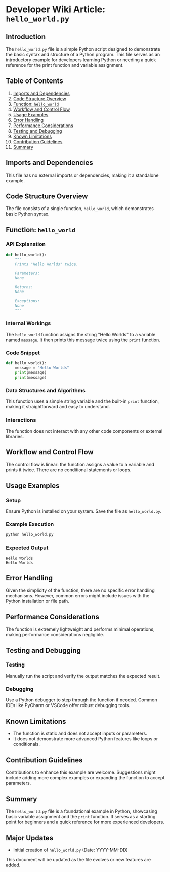# Developer Wiki Article: `hello_world.py`

## Introduction

The `hello_world.py` file is a simple Python script designed to demonstrate the basic syntax and structure of a Python program. This file serves as an introductory example for developers learning Python or needing a quick reference for the print function and variable assignment.

## Table of Contents

1. [Imports and Dependencies](#imports-and-dependencies)
2. [Code Structure Overview](#code-structure-overview)
3. [Function: `hello_world`](#function-hello_world)
4. [Workflow and Control Flow](#workflow-and-control-flow)
5. [Usage Examples](#usage-examples)
6. [Error Handling](#error-handling)
7. [Performance Considerations](#performance-considerations)
8. [Testing and Debugging](#testing-and-debugging)
9. [Known Limitations](#known-limitations)
10. [Contribution Guidelines](#contribution-guidelines)
11. [Summary](#summary)

## Imports and Dependencies

This file has no external imports or dependencies, making it a standalone example.

## Code Structure Overview

The file consists of a single function, `hello_world`, which demonstrates basic Python syntax.

## Function: `hello_world`

### API Explanation

```python
def hello_world():
    """
    Prints "Hello Worlds" twice.

    Parameters:
    None

    Returns:
    None

    Exceptions:
    None
    """
```

### Internal Workings

The `hello_world` function assigns the string "Hello Worlds" to a variable named `message`. It then prints this message twice using the `print` function.

### Code Snippet

```python
def hello_world():
    message = "Hello Worlds"
    print(message)
    print(message)
```

### Data Structures and Algorithms

This function uses a simple string variable and the built-in `print` function, making it straightforward and easy to understand.

### Interactions

The function does not interact with any other code components or external libraries.

## Workflow and Control Flow

The control flow is linear: the function assigns a value to a variable and prints it twice. There are no conditional statements or loops.

## Usage Examples

### Setup

Ensure Python is installed on your system. Save the file as `hello_world.py`.

### Example Execution

```bash
python hello_world.py
```

### Expected Output

```
Hello Worlds
Hello Worlds
```

## Error Handling

Given the simplicity of the function, there are no specific error handling mechanisms. However, common errors might include issues with the Python installation or file path.

## Performance Considerations

The function is extremely lightweight and performs minimal operations, making performance considerations negligible.

## Testing and Debugging

### Testing

Manually run the script and verify the output matches the expected result.

### Debugging

Use a Python debugger to step through the function if needed. Common IDEs like PyCharm or VSCode offer robust debugging tools.

## Known Limitations

- The function is static and does not accept inputs or parameters.
- It does not demonstrate more advanced Python features like loops or conditionals.

## Contribution Guidelines

Contributions to enhance this example are welcome. Suggestions might include adding more complex examples or expanding the function to accept parameters.

## Summary

The `hello_world.py` file is a foundational example in Python, showcasing basic variable assignment and the `print` function. It serves as a starting point for beginners and a quick reference for more experienced developers.

## Major Updates

- Initial creation of `hello_world.py` (Date: YYYY-MM-DD)

This document will be updated as the file evolves or new features are added.